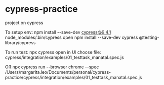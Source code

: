 # cypress-practice
project on cypress

To setup env:
npm install --save-dev cypress@9.4.1
node_modules/.bin/cypress open
npm install --save-dev cypress @testing-library/cypress

To run test:
npx cypress open
in UI choose file: cypress/integration/examples/01_testtask_manatal.spec.js

OR
npx cypress run --browser chrome --spec /Users/margarita.leo/Documents/personal/cypress-practice/cypress/integration/examples/01_testtask_manatal.spec.js
